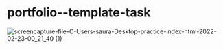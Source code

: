 # portfolio--template-task

![screencapture-file-C-Users-saura-Desktop-practice-index-html-2022-02-23-00_21_40 (1)](https://user-images.githubusercontent.com/98261745/155198068-2c4e2532-cf5d-4ed0-b109-579c94c38bf4.png)
